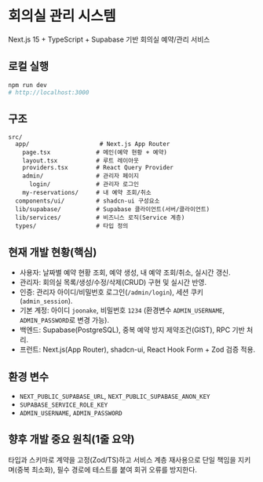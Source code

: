 # 회의실 관리 시스템
Next.js 15 + TypeScript + Supabase 기반 회의실 예약/관리 서비스

## 로컬 실행
```bash
npm run dev
# http://localhost:3000
```

## 구조
```
src/
  app/                    # Next.js App Router
    page.tsx             # 메인(예약 현황 + 예약)
    layout.tsx           # 루트 레이아웃
    providers.tsx        # React Query Provider
    admin/               # 관리자 페이지
      login/             # 관리자 로그인
    my-reservations/     # 내 예약 조회/취소
  components/ui/         # shadcn-ui 구성요소
  lib/supabase/          # Supabase 클라이언트(서버/클라이언트)
  lib/services/          # 비즈니스 로직(Service 계층)
  types/                 # 타입 정의
```

## 현재 개발 현황(핵심)
- 사용자: 날짜별 예약 현황 조회, 예약 생성, 내 예약 조회/취소, 실시간 갱신.
- 관리자: 회의실 목록/생성/수정/삭제(CRUD) 구현 및 실시간 반영.
- 인증: 관리자 아이디/비밀번호 로그인(`/admin/login`), 세션 쿠키(`admin_session`).
- 기본 계정: 아이디 `joonake`, 비밀번호 `1234` (환경변수 `ADMIN_USERNAME`, `ADMIN_PASSWORD`로 변경 가능).
- 백엔드: Supabase(PostgreSQL), 중복 예약 방지 제약조건(GIST), RPC 기반 처리.
- 프런트: Next.js(App Router), shadcn-ui, React Hook Form + Zod 검증 적용.

## 환경 변수
- `NEXT_PUBLIC_SUPABASE_URL`, `NEXT_PUBLIC_SUPABASE_ANON_KEY`
- `SUPABASE_SERVICE_ROLE_KEY`
- `ADMIN_USERNAME`, `ADMIN_PASSWORD`

## 향후 개발 중요 원칙(1줄 요약)
타입과 스키마로 계약을 고정(Zod/TS)하고 서비스 계층 재사용으로 단일 책임을 지키며(중복 최소화), 필수 경로에 테스트를 붙여 회귀 오류를 방지한다.

